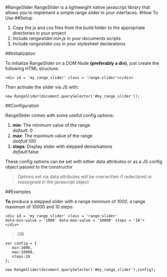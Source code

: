 #RangeSlider
RangeSlider is a lightweight native javascript library that allows you to
implement a simple range slider in your interfaces.
#How To Use
##Setup

1. Copy the js and css files from the build folder to the appropriate
   directories in your project  
2. Include _rangeslider.min.js_ in your documents scripts  
3. Include _rangeslider.css_ in your stylesheet declarations    


##Initialization

To initialize RangeSlider on a DOM Node **(preferably a div)**, just create
the following HTML structure:

    <div id = 'my_range_slider' class = 'range-slider'></div>
 
 Then activate the slider via JS with:
 
    new RangeSlider(document.querySelector('#my_range_slider'));
 
 
##Configuration
  
 RangeSlider comes with some useful config options:
 
1. **min**: The minimum value of the range  
  _default_: 0 
2. **max**: The maximum value of the range  
 _deafult_:100   
3. **steps**: Display slider with stepped demarkations  
 _default_:false  
 
 
 These config options can be set with either data attributes or as a JS config
 object passed to the constructor
 
 > Options set via data attributes will be overwritten if redeclared or reassigned
 in the javascript object  
 
 
##Examples

 **To** produce a stepped slider with a range minimum of _1000_, a 
 range maximum of _10000_ and _10_ steps:  


    <div id = 'my_range_slider' class = 'range-slider'  
    data-min-value = '1000' data-max-value = '10000' steps = '10'>
    </div>

 
  > OR
  
  
    var config = {
       min:1000,
       max:10000,
       steps:10
    };
    
    new RangeSlider(document.querySelector('#my_range_slider'),config);